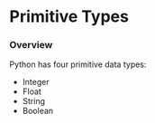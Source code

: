 # Primitive Types

### Overview
Python has four primitive data types:
* Integer
* Float
* String
* Boolean


